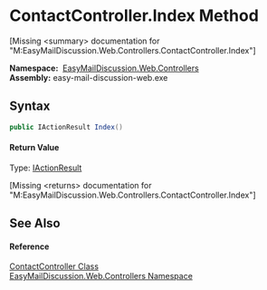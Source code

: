 ContactController.Index Method
==============================

[Missing &lt;summary> documentation for "M:EasyMailDiscussion.Web.Controllers.ContactController.Index"]


  **Namespace:**  [EasyMailDiscussion.Web.Controllers][1]  
  **Assembly:** easy-mail-discussion-web.exe

Syntax
------

```csharp
public IActionResult Index()
```

#### Return Value
Type: [IActionResult][2]  

[Missing &lt;returns> documentation for "M:EasyMailDiscussion.Web.Controllers.ContactController.Index"]


See Also
--------

#### Reference
[ContactController Class][3]  
[EasyMailDiscussion.Web.Controllers Namespace][1]  

[1]: ../README.md
[2]: https://docs.microsoft.com/dotnet/api/microsoft.aspnetcore.mvc.iactionresult
[3]: README.md